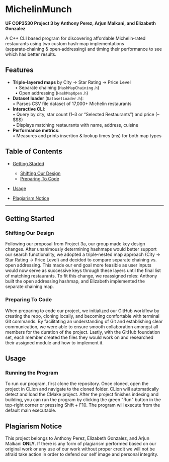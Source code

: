   # MichelinMunch
  **UF COP3530 Project 3 by Anthony Perez, Arjun Malkani, and Elizabeth Gonzalez**

A C++ CLI based program for discovering affordable Michelin‑rated restaurants using two custom hash‑map implementations (separate‑chaining & open‑addressing) and timing their performance to see which has better results.

## Features

- **Triple‑layered maps** by City → Star Rating → Price Level   
  &nbsp;&nbsp;• Separate chaining (`HashMapChaining.h`)  
  &nbsp;&nbsp;• Open addressing (`HashMapOpen.h`)  
- **Dataset loader** (`DatasetLoader.h`):  
  • Parses CSV file dataset of 17,000+ Michelin restaurants
- **Interactive CLI**:  
  • Query by city, star count (1–3 or “Selected Restaurants”) and price ($–$$$$)  
  • Displays matching restaurants with name, address, cuisine
- **Performance metrics**:  
  • Measures and prints insertion & lookup times (ms) for both map types

## Table of Contents

- [Getting Started](#getting-started)
   - [Shifting Our Design](#shifting-our-design)
   - [Preparing To Code](#preparing-to-code)
		
- [Usage](#usage)
- [Plagiarism Notice](#plagiarism-notice)
---

## Getting Started

### Shifting Our Design ###
Following our proposal from Project 3a, our group made key design changes. After unanimously determining hashmaps would better support our search functionality, we adopted a triple‑nested map approach (City → Star Rating → Price Level) and decided to compare separate chaining vs. open addressing. This made our end goal more feasible as user inputs would now serve as successive keys through these layers until the final list of matching restaurants. To fit this change, we reassigned roles: Anthony built the open addressing hashmap, and Elizabeth implemented the separate chaining map.

### Preparing To Code ###
When preparing to code our project, we initialized our GitHub workflow by creating the repo, cloning locally, and becoming comfortable with terminal Git commands. By facilitating an understanding of Git and establishing clear communication, we were able to ensure smooth collaboration amongst all members for the duration of the project. Lastly, with the GitHub foundation set, each member created the files they would work on and researched their assigned module and how to implement it. 

## Usage
### Running the Program ##
To run our program, first clone the repository. Once cloned, open the project in CLion and navigate to the cloned folder.  CLion will automatically detect and load the CMake project. After the project finishes indexing and building, you can run the program by clicking the green "Run" button in the top-right corner or pressing Shift + F10. The program will execute from the default main executable.

## Plagiarism Notice
This project belongs to Anthony Perez, Elizabeth Gonzalez, and Arjun Malkani **ONLY**. If there is any form of plagiarism performed based on our original work or any use of our work without proper credit we will not be afraid take action in order to defend our self image and personal integrity.

